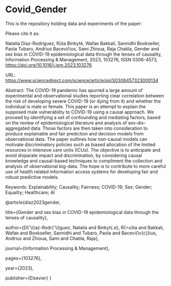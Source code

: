 # Covid_Gender

This is the repository holding data and experiments of the paper:

Please cite it as:

Natalia Díaz-Rodríguez, Rūta Binkytė, Wafae Bakkali, Sannidhi Bookseller, Paola Tubaro, Andrius Bacevičius, Sami Zhioua, Raja Chatila,
Gender and sex bias in COVID-19 epidemiological data through the lenses of causality,
Information Processing & Management, 2023, 103276, ISSN 0306-4573, https://doi.org/10.1016/j.ipm.2023.103276

URL: https://www.sciencedirect.com/science/article/pii/S0306457323000134

Abstract: 
The COVID-19 pandemic has spurred a large amount of experimental and observational studies reporting clear correlation between the risk of 
developing severe COVID-19 (or dying from it) and whether the individual is male or female. This paper is an attempt to explain the supposed male 
vulnerability to COVID-19 using a causal approach. We proceed by identifying a set of confounding and mediating factors, based on the review of 
epidemiological literature and analysis of sex-dis-aggregated data. Those factors are then taken into consideration to produce explainable and fair 
prediction and decision models from observational data. The paper outlines how non-causal models can motivate discriminatory policies such as biased 
allocation of the limited resources in intensive care units (ICUs). The objective is to anticipate and avoid disparate impact and discrimination, by 
considering causal knowledge and causal-based techniques to compliment the collection and analysis of observational big-data. The hope is to contribute 
to more careful use of health related information access systems for developing fair and robust predictive models.

Keywords: Explainability; Causality; Fairness; COVID-19; Sex; Gender; Equality; Healthcare; AI


@article{diaz2023gender,

  title={Gender and sex bias in COVID-19 epidemiological data through the lenses of causality},
  
  author={D{\'\i}az-Rodr{\'\i}guez, Natalia and Binkyt{\.e}, R{\=u}ta and Bakkali, Wafae and Bookseller, Sannidhi and Tubaro, Paola and Bacevi{\v{c}}ius, Andrius and Zhioua, Sami and Chatila, Raja},
  
  journal={Information Processing \& Management},
  
  pages={103276},
  
  year={2023},
  
  publisher={Elsevier}
}

